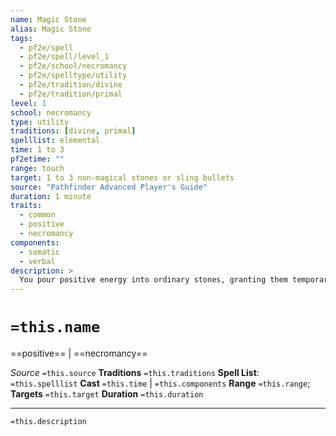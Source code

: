 ```yaml
---
name: Magic Stone
alias: Magic Stone
tags:
  - pf2e/spell
  - pf2e/spell/level_1
  - pf2e/school/necromancy
  - pf2e/spelltype/utility
  - pf2e/tradition/divine
  - pf2e/tradition/primal
level: 1
school: necromancy
type: utility
traditions: [divine, primal]
spelllist: elemental
time: 1 to 3
pf2etime: ""
range: touch
target: 1 to 3 non-magical stones or sling bullets
source: "Pathfinder Advanced Player's Guide"
duration: 1 minute
traits:
  - common
  - positive
  - necromancy
components:
  - somatic
  - verbal
description: >
  You pour positive energy into ordinary stones, granting them temporary magical properties. You can target 1 non-magical stone or sling bullet for every action you use Casting this Spell. The stones must be unattended or carried by you or a willing ally. The stones become +1 striking disrupting Sling Bullets. Each stone can be used only once, after which it crumbles to dust.
---
```

# `=this.name`
==positive== | ==necromancy==

*Source* `=this.source`
**Traditions** `=this.traditions`
**Spell List**: `=this.spelllist`
**Cast** `=this.time` | `=this.components`
**Range** `=this.range`; **Targets** `=this.target`
**Duration** `=this.duration`

***
`=this.description`